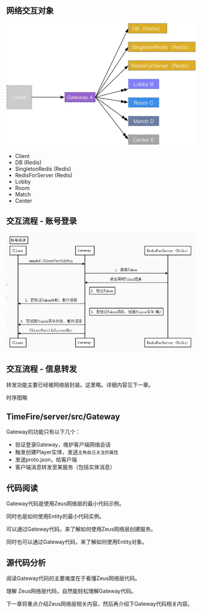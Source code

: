 ## 网络交互对象

![图1](assets/c.jpg)

  - Client
  - DB (Redis)
  - SingletonRedis (Redis)
  - RedisForServer (Redis)
  - Lobby
  - Room
  - Match
  - Center

## 交互流程 - 账号登录

![图2](assets/d.jpg)


## 交互流程 - 信息转发

转发功能主要已经被网络层封装。这里略。详细内容见下一章。

时序图略


## TimeFire/server/src/Gateway

Gateway的功能只有以下几个：

  - 验证登录Gateway，维护客户端网络会话
  - 触发创建Player实体，发送`主角自己关注的属性`
  - 发送proto.json，给客户端
  - 客户端消息转发至某服务（包括实体消息）


## 代码阅读

Gateway代码是使用Zeus网络层的最小代码示例。

同时也是如何使用Entity的最小代码实例。

可以通过Gateway代码，来了解如何使用Zeus网络层创建服务。

同时也可以通过Gateway代码，来了解如何使用Entity对象。

## 源代码分析

阅读Gateway代码的主要难度在于看懂Zeus网络层代码。

理解 Zeus网络层代码，自然能轻松理解Gateway代码。

下一章将重点介绍Zeus网络层相关内容，然后再介绍下Gateway代码相关内容。
